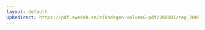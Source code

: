 ```yaml
---
layout: default
UpRedirect: https://pdf.swedeb.se/riksdagen-volumeG-pdf/200001/reg_200001/reg_200001_0123.pdf
---
```

